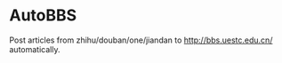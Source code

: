 AutoBBS
====

Post articles from zhihu/douban/one/jiandan to http://bbs.uestc.edu.cn/ automatically.
